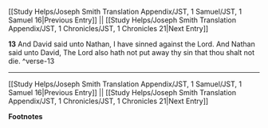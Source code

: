 [[Study Helps/Joseph Smith Translation Appendix/JST, 1 Samuel/JST, 1 Samuel 16|Previous Entry]]  ||  [[Study Helps/Joseph Smith Translation Appendix/JST, 1 Chronicles/JST, 1 Chronicles 21|Next Entry]]

**13**  And David said unto Nathan, I have sinned against the Lord. And Nathan said unto David, The Lord also hath not put away thy sin that thou shalt not die. ^verse-13


---
[[Study Helps/Joseph Smith Translation Appendix/JST, 1 Samuel/JST, 1 Samuel 16|Previous Entry]]  ||  [[Study Helps/Joseph Smith Translation Appendix/JST, 1 Chronicles/JST, 1 Chronicles 21|Next Entry]]


**Footnotes**
